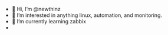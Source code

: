 - 👋 Hi, I’m @newthinz
- 👀 I’m interested in anything linux, automation, and monitoring.
- 🌱 I’m currently learning zabbix
- 

<!---
newthinz/newthinz is a ✨ special ✨ repository because its `README.md` (this file) appears on your GitHub profile.
You can click the Preview link to take a look at your changes.
--->
